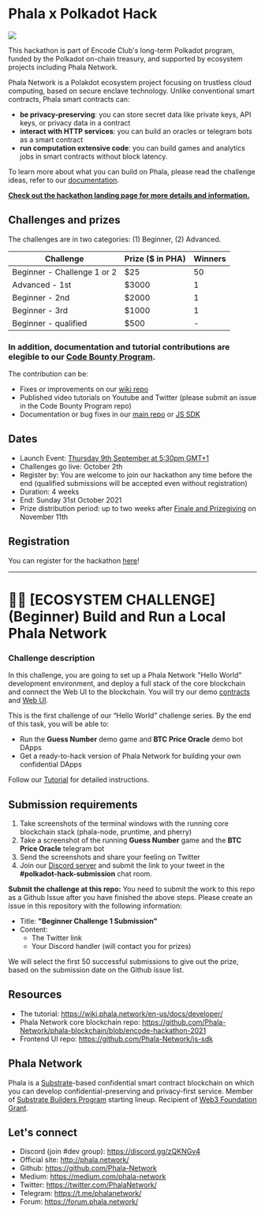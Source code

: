 # Phala x Polkadot Hack

![](https://miro.medium.com/max/1400/1*jGlQlTIwoDBLYmN83Kzrzw.jpeg)

This hackathon is part of Encode Club's long-term Polkadot program, funded by the Polkadot on-chain treasury, and supported by ecosystem projects including Phala Network.

Phala Network is a Polakdot ecosystem project focusing on trustless cloud computing, based on secure enclave technology. Unlike conventional smart contracts, Phala smart contracts can:

- **be privacy-preserving**: you can store secret data like private keys, API keys, or privacy data in a contract
- **interact with HTTP services**: you can build an oracles or telegram bots as a smart contract
- **run computation extensive code**: you can build games and analytics jobs in smart contracts without block latency.

To learn more about what you can build on Phala, please read the challenge ideas, refer to our [documentation](https://wiki.phala.network/en-us/docs/developer/).
<!-- and don't forget to join our workshop ==LINK, DATE==. -->

**[Check out the hackathon landing page for more details and information.](https://github.com/Phala-Network/Encode-Hackathon-2021)**

## Challenges and prizes

The challenges are in two categories: (1) Beginner, (2) Advanced.

| Challenge | Prize ($ in PHA) | Winners  |
|---|---|---|
| Beginner - Challenge 1 or 2  | $25 | 50 |
| Advanced - 1st  | $3000 | 1 |
| Beginner - 2nd  | $2000 | 1 |
| Beginner - 3rd  | $1000 | 1 |
| Beginner - qualified  | $500 | - |

### **In addition, documentation and tutorial contributions are elegible to our [Code Bounty Program](https://github.com/Phala-Network/bounty-program).**

The contribution can be:

- Fixes or improvements on our [wiki repo](https://github.com/Phala-Network/phala-wiki)
- Published video tutorials on Youtube and Twitter (please submit an issue in the Code Bounty Program repo)
- Documentation or bug fixes in our [main repo](https://github.com/Phala-Network/phala-blockchain) or [JS SDK](https://github.com/Phala-Network/js-sdk)

## Dates

- Launch Event: [Thursday 9th September at 5:30pm GMT+1](https://www.eventbrite.co.uk/e/polkadot-hack-launch-event-tickets-164838330885?aff=ebdsoporgprofile)
- Challenges go live: October 2th
- Register by: You are welcome to join our hackathon any time before the end (qualified submissions will be accepted even without registration)
- Duration: 4 weeks
- End: Sunday 31st October 2021
- Prize distribution period: up to two weeks after [Finale and Prizegiving](https://www.eventbrite.co.uk/e/polkadot-hack-finale-tickets-169310717915?aff=ebdsoporgprofile) on November 11th

## Registration

You can register for the hackathon [here](https://www.encode.club/polkadot-club-hackathon/#form)!

------------------------------------------------------------------------------------------

# 🧑‍💻 [ECOSYSTEM CHALLENGE] (**Beginner**) Build and Run a Local Phala Network

### Challenge description

In this challenge, you are going to set up a Phala Network "Hello World" development environment, and deploy a full stack of the core blockchain and connect the Web UI to the blockchain. You will try our demo [contracts](https://github.com/Phala-Network/phala-blockchain/blob/encode-hackathon-2021/crates/phactory/src/contracts) and [Web UI](https://github.com/Phala-Network/js-sdk/tree/main/packages/example).

This is the first challenge of our “Hello World” challenge series. By the end of this task, you will be able to:

- Run the **Guess Number** demo game and **BTC Price Oracle** demo bot DApps
- Get a ready-to-hack version of Phala Network for building your own confidential DApps

Follow our [Tutorial](https://wiki.phala.network/en-us/docs/developer/) for detailed instructions.

## Submission requirements

1. Take screenshots of the terminal windows with the running core blockchain stack (phala-node, pruntime, and pherry)
2. Take a screenshot of the running **Guess Number** game and the **BTC Price Oracle** telegram bot
3. Send the screenshots and share your feeling on Twitter
4. Join our [Discord server](https://discord.gg/zQKNGv4) and submit the link to your tweet in the **#polkadot-hack-submission** chat room.

**Submit the challenge at this repo:** You need to submit the work to this repo as a Github Issue after you have finished the above steps. Please create an issue in this repository with the following information:

- Title: **"Beginner Challenge 1 Submission"**
- Content:
    - The Twitter link
    - Your Discord handler (will contact you for prizes)

We will select the first 50 successful submissions to give out the prize, based on the submission date on the Github issue list.

## Resources

- The tutorial: <https://wiki.phala.network/en-us/docs/developer/>
- Phala Network core blockchain repo: <https://github.com/Phala-Network/phala-blockchain/blob/encode-hackathon-2021>
- Frontend UI repo: <https://github.com/Phala-Network/js-sdk>

## Phala Network

Phala is a [Substrate](https://www.substrate.io/)-based confidential smart contract blockchain on which you can develop confidential-preserving and privacy-first service. Member of [Substrate Builders Program](https://www.substrate.io/builders-program/) starting lineup. Recipient of [Web3 Foundation Grant](https://web3.foundation/).


## Let's connect

- Discord (join #dev group): https://discord.gg/zQKNGv4
- Official site: http://phala.network/
- Github: https://github.com/Phala-Network
- Medium: https://medium.com/phala-network
- Twitter: https://twitter.com/PhalaNetwork/
- Telegram: https://t.me/phalanetwork/
- Forum: https://forum.phala.network/
<!-- - WeChat (CN): https://mp.weixin.qq.com/s/tyJsQIXsFh2sSpCsv1hY0Q -->
